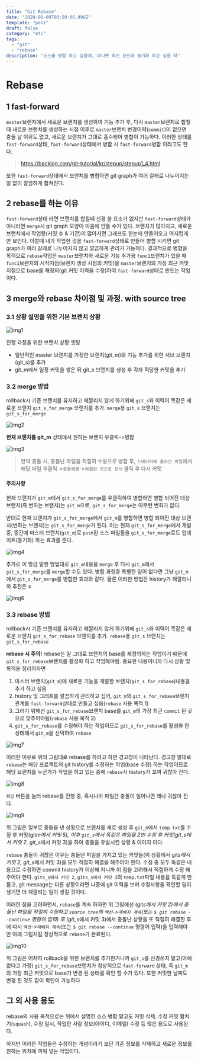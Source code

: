```yaml
---
title: "Git Rebase"
date: "2020-06-09T00:50:06.996Z"
template: "post"
draft: false
category: "etc"
tags:
  - "git"
  - "rebase"
description: "소스를 병합 하고 싶을때, 아니면 최신 코드와 동기화 하고 싶을 때"
---
```


# Rebase

## 1 fast-forward

`master`브랜치에서 새로운 브랜치를 생성하여 기능 추가 후, 다시 `master`브랜치로 합칠 때 새로운 브랜치를 생성하는 시점 이후로 `master`브랜치 변경이력(`commit`)이 없으면 충돌 날 이유도 없고, 새로운 브랜치가 그대로 흡수되어 병합이 가능하다. 이러한 상태를 `fast-forward`상태, `fast-forward`상태에서 병합 시 `fast-forward`병합 이라고도 한다.

> https://backlog.com/git-tutorial/kr/stepup/stepup1_4.html

또한 `fast-forward`상태에서 브랜치를 병합하면 git graph가 여러 갈래로 나누어지는 일 없이 깔끔하게 합쳐진다.

## 2 rebase를 하는 이유

`fast-forward`상태 라면 브랜치를 합칠때 신경 쓸 요소가 없지만 `fast-forward`상태가 아니라면 `merge`시 git graph 모양이 마음에 안들 수가 있다.
브랜치가 많아지고, 새로운 브랜치에서 작업량(커밋 수 & 기간)이 많아지면 그래프도 한눈에 안들어오고 어지럽게만 보인다. 이럴때 내가 작업한 것을 `fast-forward`상태로 만들어 병합 시키면 git graph가 여러 갈래로 나누어지지 않고 깔끔하게 관리가 가능하다. 결과적으로 병합을 목적으로 `rebase`작업은 `master`브랜치와 새로운 기능 추가용 `func1`브랜치가 있을 때 `func1`브랜치의 시작지점(브랜치 생성 시점의 커밋)을 `master`브랜치의 가장 최근 커밋 지점으로 base를 재정의(git 커밋 이력을 수정)하여 `fast-forward`상태로 만드는 작업이다.

## 3 merge와 rebase 차이점 및 과정. with source tree

### 3.1 상황 설명을 위한 기본 브랜치 상황

![img1](/blog/media/git/rebase/img01.PNG)

진행 과정을 위한 브랜치 상황 셋팅

- 일반적인 master 브랜치를 가정한 브랜치(git_m)와 기능 추가를 위한 서브 브랜치(git_s)를 추가
- git_m에서 일정 커밋을 쌓은 뒤 git_s 브랜치를 생성 후 각자 적당한 커밋을 추가

### 3.2 merge 방법

rollback시 기존 브랜치를 유지하고 헤깔리지 않게 하기위해 `git_s`와 이력이 똑같은 새로운 브랜치 `git_s_for_merge` 브랜치를 추가. `merge`용 `git_s` 브랜치는 `git_s_for_merge`

![img2](/blog/media/git/rebase/img02.png)

**현재 브랜치를 git_m** 상태에서 원하는 브랜치 우클릭->병합

![img3](/blog/media/git/rebase/img03.png)

> 만약 충돌 시, 충돌난 파일을 적절히 수동으로 병합 후, `스테이지에 올라간 파일`에서 해당 파일 우클릭->`충돌해결`->`해결된 것으로 표시` 클릭 후 다시 커밋

#### 주의사항

현재 브랜치가 `git_m`에서 `git_s_for_merge`를 우클릭하여 병합하면 병합 되어진 대상 브랜치(즉 변하는 브랜치)는 `git_m`으로, `git_s_for_merge`는 아무런 변화가 없다.

반대로 현재 브랜치가 `git_s_for_merge`에서 `git_m`를 병합하면 병합 되어진 대상 브랜치(변하는 브랜치)는 `git_s_for_merge`가 된다. 이는 현재 `git_s_for_merge`에서 개발 중, 중간에 마스터 브랜치(`git_m`)로 `push`된 소스 파일들을 `git_s_for_merge`로도 업데이트(동기화) 하는 효과를 준다.

![img4](/blog/media/git/rebase/img04.png)

추가로 이 방금 말한 방법대로 `git_m`내용을 `merge` 후 다시 `git_m`에서 `git_s_for_merge`를 `merge`할 수도 있다. 병합 과정중 특별한 일이 없다면 그냥 `git_m`에서 `git_s_for_merge`를 병합한 효과와 같다. 물론 이러한 방법은 history가 헤깔리니까 추천은 x

![img6](/blog/media/git/rebase/img06.png)

### 3.3 rebase 방법

rollback시 기존 브랜치를 유지하고 헤깔리지 않게 하기위해 `git_s`와 이력이 똑같은 새로운 브랜치 `git_s_for_rebase` 브랜치를 추가. `rebase`용 `git_s` 브랜치는 `git_s_for_rebase`

**rebase 시 주의!**
rebase는 말 그대로 브랜치의 base를 재정의하는 작업이기 때문에 `git_s_for_rebase`브랜치를 활성화 하고 작업해야됨. 중요한 내용이니까 다시 상황 및 목적을 정리하자면

1. 마스터 브랜치(`git_m`)에 새로운 기능을 개발한 브랜치(`git_s_for_rebase`)내용을 추가 하고 싶음
2. history 및 그래프를 깔끔하게 관리하고 싶어, `git_m`와 `git_s_for_rebase`브랜치 관계를 `fast-forward`상태로 만들고 싶음(`rebase` 사용 목적 1)
3. 그러기 위해선 `git_s_for_rebase`브랜치 base를 `git_m`의 가장 최근 `commit` 된 곳으로 맞추어야됨(`rebase` 사용 목적 2)
4. `git_s_for_rebase`를 수정해야 하는 작업이므로 `git_s_for_rebase`를 활성화 한 상태에서 `git_m`을 선택하여 `rebase`

![img7](/blog/media/git/rebase/img07.png)

이러한 이유로 위의 그림대로 rebase를 하려고 하면 경고창이 나타난다. 경고창 말대로 `rebase`는 해당 프로젝트의 git history를 수정하는 작업(base 수정) 하는 작업이므로 해당 브랜치를 누군가가 작업을 하고 있는 중에 `rebase`시 history가 꼬여 귀찮아 진다.

![img8](/blog/media/git/rebase/img08.png)

`확인` 버튼을 눌러 rebase를 진행 중, 혹시나마 파일간 충돌이 일어나면 꽤나 귀찮아 진다.

![img9](/blog/media/git/rebase/img09.png)

위 그림은 일부로 충돌을 낸 상황으로 브랜치를 새로 생성 후 `git_m`에서 `temp.txt`를 수정 후 커밋(git*m에서 커밋 5), 이후 `git_s`에서 똑같은 파일을 2번 수정 후 커밋(git_s에서 커밋 2, git_s*에서 커밋 3)을 하여 충돌을 유발시킨 상황 & 이미지 이다.

`rebase` 충돌이 귀찮은 이유는 충돌난 파일을 가지고 있는 커밋들(위 상황에서 git*s에서 커밋 2, git_s*에서 커밋 3)을 모두 적절히 해결을 해주어야 한다. 수정 중 모두 똑같은 내용으로 수정하면 commit history가 이상해 지니까 이 점을 고려해서 적절하게 수정 해주어야 한다. `gits_s에서 커밋 2`, `gits_s에서 커밋 3`의 `temp.txt`파일 내용을 똑같게 만들고, git message는 다른 상황이라면 나중에 git 이력을 보며 수정사항을 확인할 일이 생기면 더 헤깔리는 일이 생길 것이다.

이러한 점을 고려하면서, `rebase`를 계속 하자면 위 그림에선 (git*s에서 커밋 2)에서 충돌난 파일을 적절히 수정하고 `source tree`의 `액션`->`재배치 계속`(또는 `$ git rebase --continue` 명령어 입력) 후 (git_s*에서 커밋 3)에서 충돌난 상황을 또 적절히 해결한 후에 다시 `액션`->`재배치 계속`(또는 `$ git rebase --continue` 명령어 입력)을 입력해야만 아래 그림처럼 정상적으로 `rebase`가 완료된다.

![img10](/blog/media/git/rebase/img10.png)

위 그림은 어차피 rollback을 위한 브랜치를 추가한거니까 `git_s`를 신경쓰지 말고(아예 없다고 가정) `git_s_for_rebase`브랜치가 정상적으로 `fast-forward` 상태, 즉 `git_m`의 가장 최근 커밋으로 base가 변경 된 상태를 확인 할 수가 있다. 또한 커밋한 날짜도 변경 된 것도 같이 확인이 가능하다

## 그 외 사용 용도

rebase의 사용 목적으로는 위에서 설명한 소스 병합 말고도 커밋 삭제, 수정 커밋 합치기(`squash`), 수정 일시, 작업한 사람 정보(아이디, 이메일) 수정 등 많은 용도로 사용된다.

하지만 이러한 작업들은 수정하는 개념이라기 보단 기존 정보를 삭제하고 새로운 정보를 원하는 위치에 끼워 넣는 작업이다.
